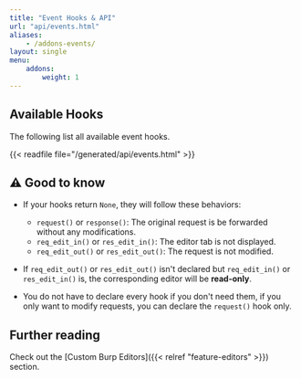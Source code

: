 ```yaml
---
title: "Event Hooks & API"
url: "api/events.html"
aliases:
    - /addons-events/
layout: single
menu:
    addons:
        weight: 1
---
```


## Available Hooks

The following list all available event hooks.

{{< readfile file="/generated/api/events.html" >}}

## ⚠️ Good to know

-   If your hooks return `None`, they will follow these behaviors:

    -   `request()` or `response()`: The original request is be forwarded without any modifications.
    -   `req_edit_in()` or `res_edit_in()`: The editor tab is not displayed.
    -   `req_edit_out()` or `res_edit_out()`: The request is not modified.

-   If `req_edit_out()` or `res_edit_out()` isn't declared but `req_edit_in()` or `res_edit_in()` is, the corresponding editor will be **read-only**.

-   You do not have to declare every hook if you don't need them, if you only want to modify requests, you can declare the `request()` hook only.

## Further reading

Check out the [Custom Burp Editors]({{< relref "feature-editors" >}}) section.
